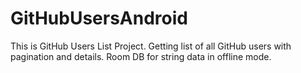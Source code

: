 # GitHubUsersAndroid
This is GitHub Users List Project. Getting list of all GitHub users with pagination and details. Room DB for string data in offline mode.
